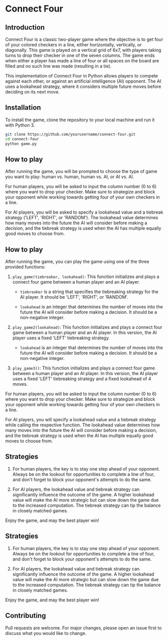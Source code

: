 # Connect Four

## Introduction

Connect Four is a classic two-player game where the objective is to get four of your colored checkers in a line, either horizontally, vertically, or diagonally. This game is played on a vertical grid of 6x7, with players taking turns to drop their checker in one of the seven columns. The game ends when either a player has made a line of four or all spaces on the board are filled and no such line was made (resulting in a tie).

This implementation of Connect Four in Python allows players to compete against each other, or against an artificial intelligence (AI) opponent. The AI uses a lookahead strategy, where it considers multiple future moves before deciding on its next move. 

## Installation

To install the game, clone the repository to your local machine and run it with Python 3.

```bash
git clone https://github.com/yourusername/connect-four.git
cd connect-four
python game.py
```

## How to play

After running the game, you will be prompted to choose the type of game you want to play: human vs. human, human vs. AI, or AI vs. AI.

For human players, you will be asked to input the column number (0 to 6) where you want to drop your checker. Make sure to strategize and block your opponent while working towards getting four of your own checkers in a line.

For AI players, you will be asked to specify a lookahead value and a tiebreak strategy ('LEFT', 'RIGHT', or 'RANDOM'). The lookahead value determines how many moves into the future the AI will consider before making a decision, and the tiebreak strategy is used when the AI has multiple equally good moves to choose from.

## How to play

After running the game, you can play the game using one of the three provided functions:

1. `play_game(tiebreaker, lookahead)`: This function initializes and plays a connect four game between a human player and an AI player. 

    - `tiebreaker` is a string that specifies the tiebreaking strategy for the AI player. It should be 'LEFT', 'RIGHT', or 'RANDOM'.
    
    - `lookahead` is an integer that determines the number of moves into the future the AI will consider before making a decision. It should be a non-negative integer.

2. `play_game2(lookahead)`: This function initializes and plays a connect four game between a human player and an AI player. In this version, the AI player uses a fixed 'LEFT' tiebreaking strategy. 

    - `lookahead` is an integer that determines the number of moves into the future the AI will consider before making a decision. It should be a non-negative integer.

3. `play_game3()`: This function initializes and plays a connect four game between a human player and an AI player. In this version, the AI player uses a fixed 'LEFT' tiebreaking strategy and a fixed lookahead of 4 moves.

For human players, you will be asked to input the column number (0 to 6) where you want to drop your checker. Make sure to strategize and block your opponent while working towards getting four of your own checkers in a line.

For AI players, you will specify a lookahead value and a tiebreak strategy while calling the respective function. The lookahead value determines how many moves into the future the AI will consider before making a decision, and the tiebreak strategy is used when the AI has multiple equally good moves to choose from.

## Strategies

1. For human players, the key is to stay one step ahead of your opponent. Always be on the lookout for opportunities to complete a line of four, and don't forget to block your opponent's attempts to do the same.

2. For AI players, the lookahead value and tiebreak strategy can significantly influence the outcome of the game. A higher lookahead value will make the AI more strategic but can slow down the game due to the increased computation. The tiebreak strategy can tip the balance in closely matched games.

Enjoy the game, and may the best player win!

## Strategies

1. For human players, the key is to stay one step ahead of your opponent. Always be on the lookout for opportunities to complete a line of four, and don't forget to block your opponent's attempts to do the same.

2. For AI players, the lookahead value and tiebreak strategy can significantly influence the outcome of the game. A higher lookahead value will make the AI more strategic but can slow down the game due to the increased computation. The tiebreak strategy can tip the balance in closely matched games.

Enjoy the game, and may the best player win!

## Contributing

Pull requests are welcome. For major changes, please open an issue first to discuss what you would like to change.

